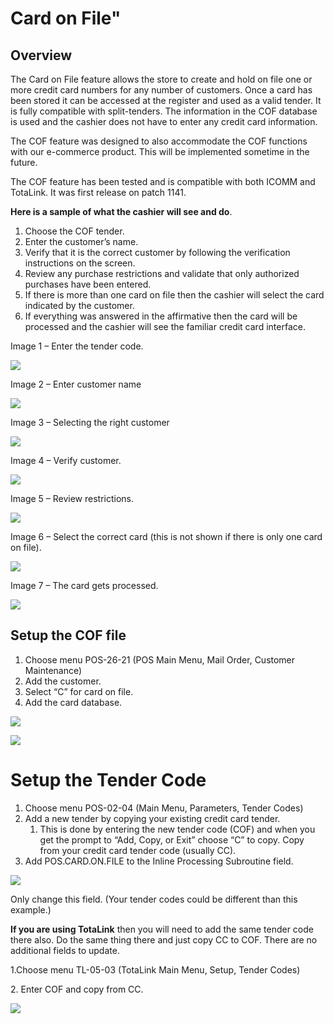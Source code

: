 # Card on File"

<PageHeader />

## Overview

The Card on File feature allows the store to create and hold on file one or more credit card numbers for any number of customers. Once a card has been stored it can be accessed at the register and used as a valid tender. It is fully compatible with split-tenders. The information in the COF database is used and the cashier does not have to enter any credit card information.

The COF feature was designed to also accommodate the COF functions with our e-commerce product. This will be implemented sometime in the future.

The COF feature has been tested and is compatible with both ICOMM and TotaLink. It was first release on patch 1141.

**Here is a sample of what the cashier will see and do**.

1. Choose the COF tender.
2. Enter the customer’s name.
3. Verify that it is the correct customer by following the verification instructions on the screen.
4. Review any purchase restrictions and validate that only authorized purchases have been entered.
5. If there is more than one card on file then the cashier will select the card indicated by the customer.
6. If everything was answered in the affirmative then the card will be processed and the cashier will see the familiar credit card interface.

Image 1 – Enter the tender code.

![](./word-image-168.png)

Image 2 – Enter customer name

![](./word-image-169.png)

Image 3 – Selecting the right customer

![](./word-image-170.png)

Image 4 – Verify customer.

![](./word-image-171.png)

Image 5 – Review restrictions.

![](./word-image-172.png)

Image 6 – Select the correct card (this is not shown if there is only one card on file).

![](./word-image-173.png)

Image 7 – The card gets processed.

![](./word-image-174.png)

## Setup the COF file

1. Choose menu POS-26-21 (POS Main Menu, Mail Order, Customer Maintenance)
2. Add the customer.
3. Select “C” for card on file.
4. Add the card database.

![](./word-image-175.png)

![](./word-image-176.png)

# Setup the Tender Code

1. Choose menu POS-02-04 (Main Menu, Parameters, Tender Codes)
2. Add a new tender by copying your existing credit card tender.
    1. This is done by entering the new tender code (COF) and when you get the prompt to “Add, Copy, or Exit” choose “C” to copy. Copy from your credit card tender code (usually CC).
3. Add POS.CARD.ON.FILE to the Inline Processing Subroutine field.

![](./word-image-177.png)

Only change this field. (Your tender codes could be different than this example.)

**If you are using TotaLink** then you will need to add the same tender code there also. Do the same thing there and just copy CC to COF. There are no additional fields to update.

1.Choose menu TL-05-03 (TotaLink Main Menu, Setup, Tender Codes)

2\. Enter COF and copy from CC.

![](./word-image-178.png)

<PageFooter />

